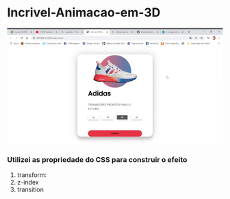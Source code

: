 # Incrivel-Animacao-em-3D
 
 ![](CardEffect.gif.gif)
 
 ### Utilizei as propriedade do CSS para construir o efeito
1. transform: 
2. z-index
3. transition


